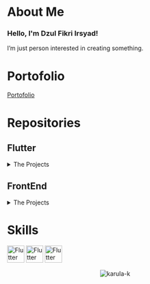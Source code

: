 # About Me

<h3>Hello, I'm Dzul Fikri Irsyad!</h3>
<p>
  I’m just person interested in creating something.
</p>

# Portofolio
[Portofolio](https://karula-k.github.io)

# Repositories

## Flutter

<details>
  <summary>The Projects</summary>

- [Solusi Tukang](https://play.google.com/store/apps/details?id=com.solusiciptamedia.solusitukang): An app for order a handyman for your homes.
- [Solusi Tukang Mitra](https://play.google.com/store/apps/details?id=com.solusiciptamedia.mitrasolusitukang): Partners app for solusi tukang.
- Intima : NDA project
- EMS : NDA project
- NurseApp : NDA project
</details>

## FrontEnd

<details>
  <summary>The Projects</summary>
  - Still Learning
</details>

# Skills

<p align="left">
  <img src="https://www.vectorlogo.zone/logos/flutterio/flutterio-icon.svg" alt="Flutter" width="40" height="40"/>
  <img src="https://www.vectorlogo.zone/logos/reactjs/reactjs-icon.svg" alt="Flutter" width="40" height="40"/>
  <img src="https://www.vectorlogo.zone/logos/tailwindcss/tailwindcss-icon.svg" alt="Flutter" width="40" height="40"/>
  <!-- Add other skills here -->
</p>

<p align="center">
  <img src="https://github-readme-streak-stats.herokuapp.com/?user=karula-k&" alt="karula-k" />
</p>
